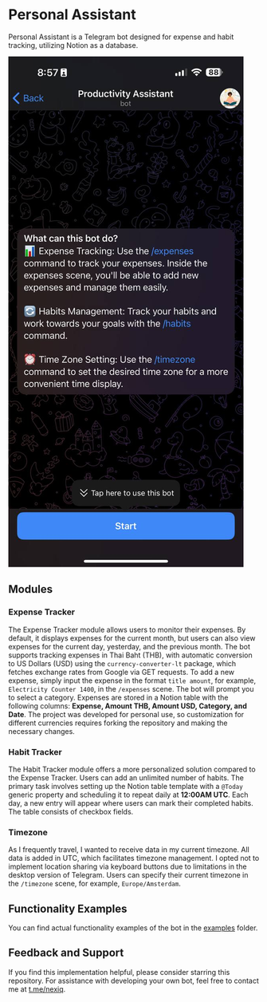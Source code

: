 # Personal Assistant
Personal Assistant is a Telegram bot designed for expense and habit tracking, utilizing Notion as a database.

![Personal Assistant Telegram Bot](./examples/about.png)

## Modules
### Expense Tracker
The Expense Tracker module allows users to monitor their expenses. By default, it displays expenses for the current month, but users can also view expenses for the current day, yesterday, and the previous month. The bot supports tracking expenses in Thai Baht (THB), with automatic conversion to US Dollars (USD) using the `currency-converter-lt` package, which fetches exchange rates from Google via GET requests. To add a new expense, simply input the expense in the format `title amount`, for example, `Electricity Counter 1400`, in the `/expenses` scene. The bot will prompt you to select a category. Expenses are stored in a Notion table with the following columns: **Expense, Amount THB, Amount USD, Category, and Date**. The project was developed for personal use, so customization for different currencies requires forking the repository and making the necessary changes.

### Habit Tracker
The Habit Tracker module offers a more personalized solution compared to the Expense Tracker. Users can add an unlimited number of habits. The primary task involves setting up the Notion table template with a `@Today` generic property and scheduling it to repeat daily at **12:00AM UTC**. Each day, a new entry will appear where users can mark their completed habits. The table consists of checkbox fields.

### Timezone
As I frequently travel, I wanted to receive data in my current timezone. All data is added in UTC, which facilitates timezone management. I opted not to implement location sharing via keyboard buttons due to limitations in the desktop version of Telegram. Users can specify their current timezone in the `/timezone` scene, for example, `Europe/Amsterdam`.

## Functionality Examples
You can find actual functionality examples of the bot in the [examples](examples) folder.

## Feedback and Support
If you find this implementation helpful, please consider starring this repository. For assistance with developing your own bot, feel free to contact me at [t.me/nexiq](https://t.me/nexiq "Telegram").
